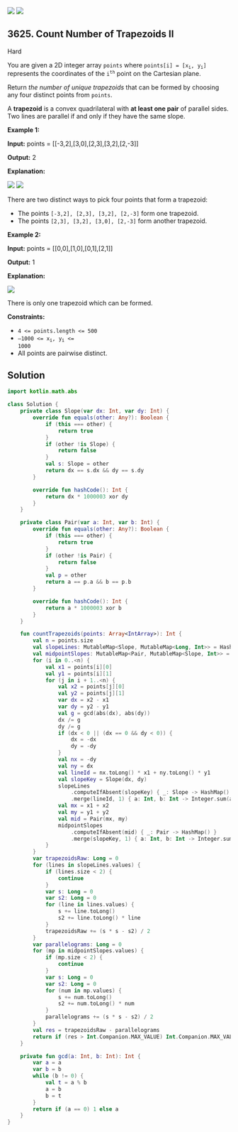 [![](https://img.shields.io/github/stars/javadev/LeetCode-in-Kotlin?label=Stars&style=flat-square)](https://github.com/javadev/LeetCode-in-Kotlin)
[![](https://img.shields.io/github/forks/javadev/LeetCode-in-Kotlin?label=Fork%20me%20on%20GitHub%20&style=flat-square)](https://github.com/javadev/LeetCode-in-Kotlin/fork)

## 3625\. Count Number of Trapezoids II

Hard

You are given a 2D integer array `points` where <code>points[i] = [x<sub>i</sub>, y<sub>i</sub>]</code> represents the coordinates of the <code>i<sup>th</sup></code> point on the Cartesian plane.

Return _the number of unique_ _trapezoids_ that can be formed by choosing any four distinct points from `points`.

A **trapezoid** is a convex quadrilateral with **at least one pair** of parallel sides. Two lines are parallel if and only if they have the same slope.

**Example 1:**

**Input:** points = \[\[-3,2],[3,0],[2,3],[3,2],[2,-3]]

**Output:** 2

**Explanation:**

![](https://assets.leetcode.com/uploads/2025/04/29/desmos-graph-4.png) ![](https://assets.leetcode.com/uploads/2025/04/29/desmos-graph-3.png)

There are two distinct ways to pick four points that form a trapezoid:

*   The points `[-3,2], [2,3], [3,2], [2,-3]` form one trapezoid.
*   The points `[2,3], [3,2], [3,0], [2,-3]` form another trapezoid.

**Example 2:**

**Input:** points = \[\[0,0],[1,0],[0,1],[2,1]]

**Output:** 1

**Explanation:**

![](https://assets.leetcode.com/uploads/2025/04/29/desmos-graph-5.png)

There is only one trapezoid which can be formed.

**Constraints:**

*   `4 <= points.length <= 500`
*   <code>–1000 <= x<sub>i</sub>, y<sub>i</sub> <= 1000</code>
*   All points are pairwise distinct.

## Solution

```kotlin
import kotlin.math.abs

class Solution {
    private class Slope(var dx: Int, var dy: Int) {
        override fun equals(other: Any?): Boolean {
            if (this === other) {
                return true
            }
            if (other !is Slope) {
                return false
            }
            val s: Slope = other
            return dx == s.dx && dy == s.dy
        }

        override fun hashCode(): Int {
            return dx * 1000003 xor dy
        }
    }

    private class Pair(var a: Int, var b: Int) {
        override fun equals(other: Any?): Boolean {
            if (this === other) {
                return true
            }
            if (other !is Pair) {
                return false
            }
            val p = other
            return a == p.a && b == p.b
        }

        override fun hashCode(): Int {
            return a * 1000003 xor b
        }
    }

    fun countTrapezoids(points: Array<IntArray>): Int {
        val n = points.size
        val slopeLines: MutableMap<Slope, MutableMap<Long, Int>> = HashMap()
        val midpointSlopes: MutableMap<Pair, MutableMap<Slope, Int>> = HashMap<Pair, MutableMap<Slope, Int>>()
        for (i in 0..<n) {
            val x1 = points[i][0]
            val y1 = points[i][1]
            for (j in i + 1..<n) {
                val x2 = points[j][0]
                val y2 = points[j][1]
                var dx = x2 - x1
                var dy = y2 - y1
                val g = gcd(abs(dx), abs(dy))
                dx /= g
                dy /= g
                if (dx < 0 || (dx == 0 && dy < 0)) {
                    dx = -dx
                    dy = -dy
                }
                val nx = -dy
                val ny = dx
                val lineId = nx.toLong() * x1 + ny.toLong() * y1
                val slopeKey = Slope(dx, dy)
                slopeLines
                    .computeIfAbsent(slopeKey) { _: Slope -> HashMap() }
                    .merge(lineId, 1) { a: Int, b: Int -> Integer.sum(a, b) }
                val mx = x1 + x2
                val my = y1 + y2
                val mid = Pair(mx, my)
                midpointSlopes
                    .computeIfAbsent(mid) { _: Pair -> HashMap() }
                    .merge(slopeKey, 1) { a: Int, b: Int -> Integer.sum(a, b) }
            }
        }
        var trapezoidsRaw: Long = 0
        for (lines in slopeLines.values) {
            if (lines.size < 2) {
                continue
            }
            var s: Long = 0
            var s2: Long = 0
            for (line in lines.values) {
                s += line.toLong()
                s2 += line.toLong() * line
            }
            trapezoidsRaw += (s * s - s2) / 2
        }
        var parallelograms: Long = 0
        for (mp in midpointSlopes.values) {
            if (mp.size < 2) {
                continue
            }
            var s: Long = 0
            var s2: Long = 0
            for (num in mp.values) {
                s += num.toLong()
                s2 += num.toLong() * num
            }
            parallelograms += (s * s - s2) / 2
        }
        val res = trapezoidsRaw - parallelograms
        return if (res > Int.Companion.MAX_VALUE) Int.Companion.MAX_VALUE else res.toInt()
    }

    private fun gcd(a: Int, b: Int): Int {
        var a = a
        var b = b
        while (b != 0) {
            val t = a % b
            a = b
            b = t
        }
        return if (a == 0) 1 else a
    }
}
```